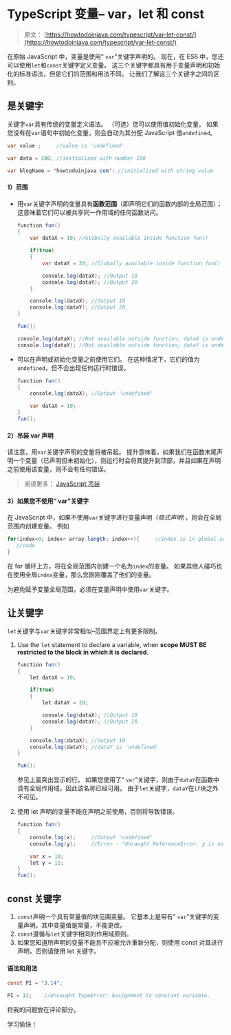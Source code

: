 # TypeScript 变量– var，let 和 const

> 原文： [https://howtodoinjava.com/typescript/var-let-const/](https://howtodoinjava.com/typescript/var-let-const/)

在原始 JavaScript 中，变量是使用“ `var`”关键字声明的。 现在，在 ES6 中，您还可以使用`let`和`const`关键字定义变量。 这三个关键字都具有用于变量声明和初始化的标准语法，但是它们的范围和用法不同。 让我们了解这三个关键字之间的区别。

## 是关键字

关键字`var`具有传统的变量定义语法。 （可选）您可以使用值初始化变量。 如果您没有在`var`语句中初始化变量，则会自动为其分配 JavaScript 值`undefined`。

```java
var value ; 	//value is 'undefined'

var data = 100;	//initialized with number 100

var blogName = 'howtodoinjava.com';	//initialized with string value

```

#### 1）范围

*   用`var`关键字声明的变量具有**函数范围**（即声明它们的函数内部的全局范围）； 这意味着它们可以被共享同一作用域的任何函数访问。

    ```java
    function fun() 
    {
    	var dataX = 10;	//Globally available inside function fun()

    	if(true) 
    	{
    		var dataY = 20;	//Globally available inside function fun() 

    		console.log(dataX);	//Output 10
    		console.log(dataY);	//Output 20
    	}

    	console.log(dataX);	//Output 10
    	console.log(dataY);	//Output 20
    }

    fun();

    console.log(dataX);	//Not available outside function; dataX is undefined
    console.log(dataY);	//Not available outside function; dataY is undefined

    ```

*   可以在声明或初始化变量之前使用它们。 在这种情况下，它们的值为`undefined`，但不会出现任何运行时错误。

    ```java
    function fun() 
    {
    	console.log(dataX);	//Output 'undefined'

    	var dataX = 10;
    }
    fun();

    ```

#### 2）吊装 var 声明

请注意，用`var`关键字声明的变量将被吊起。 提升意味着，如果我们在函数末尾声明一个变量（已声明但未初始化），则运行时会将其提升到顶部，并且如果在声明之前使用该变量，则不会有任何错误。

> 阅读更多： [JavaScript 吊装](https://howtodoinjava.com/typescript/javascript-variable-hoisting/)

#### 3）如果您不使用“ var”关键字

在 JavaScript 中，如果不使用`var`关键字进行变量声明（*隐式声明*），则会在全局范围内创建变量。 例如

```java
for(index=0; index< array.length; index++){		//index is in global scope
   //code
}

```

在 for 循环上方，将在全局范围内创建一个名为`index`的变量。 如果其他人碰巧也在使用全局`index`变量，那么您刚刚覆盖了他们的变量。

为避免赋予变量全局范围，必须在变量声明中使用`var`关键字。

## 让关键字

`let`关键字与`var`关键字非常相似–范围界定上有更多限制。

1.  Use the `let` statement to declare a variable, when **scope MUST BE restricted to the block in which it is declared**.

    ```java
    function fun() 
    {
    	let dataX = 10;	

    	if(true) 
    	{
    		let dataY = 20;	

    		console.log(dataX);	//Output 10
    		console.log(dataY);	//Output 20
    	}

    	console.log(dataX);	//Output 10
    	console.log(dataY);	//dataY is 'undefined'
    }

    fun();

    ```

    参见上面突出显示的行。 如果您使用了“ `var`”关键字，则由于`dataY`在函数中具有全局作用域，因此该名称已经可用。 由于`let`关键字，`dataY`在`if`块之外不可见。

2.  使用 let 声明的变量不能在声明之前使用，否则将导致错误。

    ```java
    function fun() 
    {
    	console.log(x);		//Output 'undefined'
    	console.log(y);		//Error - "Uncaught ReferenceError: y is not defined"

    	var x = 10;
    	let y = 11;
    }
    fun();

    ```

## const 关键字

1.  `const`声明一个具有常量值的块范围变量。 它基本上是带有“ `var`”关键字的变量声明，其中变量值是常量，不能更改。
2.  `const`遵循与`let`关键字相同的作用域原则。
3.  如果您知道所声明的变量不能且不应被允许重新分配，则使用 const 对其进行声明，否则请使用 let 关键字。

#### 语法和用法

```java
const PI = "3.14";

PI = 12;	//Uncaught TypeError: Assignment to constant variable.

```

将我的问题放在评论部分。

学习愉快！